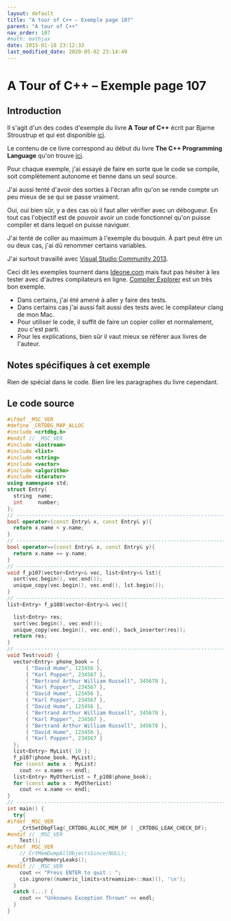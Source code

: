 ```yaml
---
layout: default
title: "A tour of C++ – Exemple page 107"
parent: "A tour of C++"
nav_order: 107
#math: mathjax
date: 2015-01-18 23:12:33
last_modified_date: 2020-05-02 23:14:49
---
```


# A Tour of C++ – Exemple page 107

## Introduction
Il s'agit d'un des codes d'exemple du livre **A Tour of C++** écrit par Bjarne Stroustrup et qui est disponible [ici](http://www.amazon.fr/Tour-C-Bjarne-Stroustrup/dp/0321958314/ref%3Dsr_1_1?ie=UTF8&qid=1416699327&sr=8-1&keywords=a+tour+of+c%2B%2B). 

Le contenu de ce livre correspond au début du livre **The C++ Programming Language** qu'on trouve [ici](http://www.amazon.fr/The-Programming-Language-Bjarne-Stroustrup/dp/0321563840/ref%3Dpd_sim_eb_3?ie=UTF8&refRID=0CR047TTJV1HA6CVA9XA).

Pour chaque exemple, j'ai essayé de faire en sorte que le code se compile, soit complètement autonome et tienne dans un seul source.

J'ai aussi tenté d'avoir des sorties à l'écran afin qu'on se rende compte un peu mieux de se qui se passe vraiment.

Oui, oui bien sûr, y a des cas où il faut aller vérifier avec un débogueur.
En tout cas l'objectif est de pouvoir avoir un code fonctionnel qu'on puisse compiler et dans lequel on puisse naviguer.

J'ai tenté de coller au maximum à l'exemple du bouquin. À part peut être un ou deux cas, j'ai dû renommer certains variables.

J'ai surtout travaillé avec [Visual Studio Community 2013](http://www.visualstudio.com/products/visual-studio-community-vs).

Ceci dit les exemples tournent dans [Ideone.com](http://ideone.com/) mais faut pas hésiter à les tester avec d'autres compilateurs en ligne. [Compiler Explorer](https://godbolt.org/) est un très bon exemple.

* Dans certains, j'ai été amené à aller y faire des tests.  
* Dans certains cas j'ai aussi fait aussi des tests avec le compilateur clang de mon Mac.  
* Pour utiliser le code, il suffit de faire un copier coller et normalement, zou c'est parti.  
* Pour les explications, bien sûr il vaut mieux se référer aux livres de l'auteur.  


## Notes spécifiques à cet exemple


Rien de spécial dans le code. Bien lire les paragraphes du livre cependant.


## Le code source

```cpp
#ifdef _MSC_VER
#define _CRTDBG_MAP_ALLOC
#include <crtdbg.h>
#endif // _MSC_VER
#include <iostream>
#include <list>
#include <string>
#include <vector>
#include <algorithm>
#include <iterator>
using namespace std;
struct Entry{
  string  name;
  int     number;
};
// ----------------------------------------------------------------------------
bool operator<(const Entry& x, const Entry& y){                                 // less than operator. Returns true when satisfied and false otherwise
  return x.name < y.name;                                                       // order Entrys by their names
}
// ----------------------------------------------------------------------------
bool operator==(const Entry& x, const Entry& y){                                // equality
  return x.name == y.name;                                                      // test Entrys by their names
}
// ----------------------------------------------------------------------------
void f_p107(vector<Entry>& vec, list<Entry>& lst){
  sort(vec.begin(), vec.end());                                                  // use < for order
  unique_copy(vec.begin(), vec.end(), lst.begin());                              // don’t copy adjacent equal elements
}
// ----------------------------------------------------------------------------
list<Entry> f_p108(vector<Entry>& vec){

  list<Entry> res;
  sort(vec.begin(), vec.end());
  unique_copy(vec.begin(), vec.end(), back_inserter(res));                      // append to res
  return res;                                                                   // list have a move constructor so this is OK
}
// ----------------------------------------------------------------------------
void Test(void) {
  vector<Entry> phone_book = {
      { "David Hume", 123456 },
      { "Karl Popper", 234567 },
      { "Bertrand Arthur William Russell", 345678 },
      { "Karl Popper", 234567 },
      { "David Hume", 123456 },
      { "Karl Popper", 234567 },
      { "David Hume", 123456 },
      { "Bertrand Arthur William Russell", 345678 },
      { "Karl Popper", 234567 },
      { "Bertrand Arthur William Russell", 345678 },
      { "David Hume", 123456 },
      { "Karl Popper", 234567 }
  };
  list<Entry> MyList{ 10 };
  f_p107(phone_book, MyList);                                                       // MyList must exist and be large enough
  for (const auto x : MyList)
    cout << x.name << endl;
  list<Entry> MyOtherList = f_p108(phone_book);                                     // MyOtherList is built
  for (const auto x : MyOtherList)
    cout << x.name << endl;
}
// ----------------------------------------------------------------------------
int main() {
  try{
#ifdef _MSC_VER
    _CrtSetDbgFlag(_CRTDBG_ALLOC_MEM_DF | _CRTDBG_LEAK_CHECK_DF);
#endif // _MSC_VER
    Test();
#ifdef _MSC_VER
    //_CrtMemDumpAllObjectsSince(NULL);                                             // Begins the dump from the start of program execution
    _CrtDumpMemoryLeaks();
#endif // _MSC_VER
    cout << "Press ENTER to quit : ";
    cin.ignore((numeric_limits<streamsize>::max)(), '\n');
  }
  catch (...) {
    cout << "Unknowns Exception Thrown" << endl;
  }
}
```

